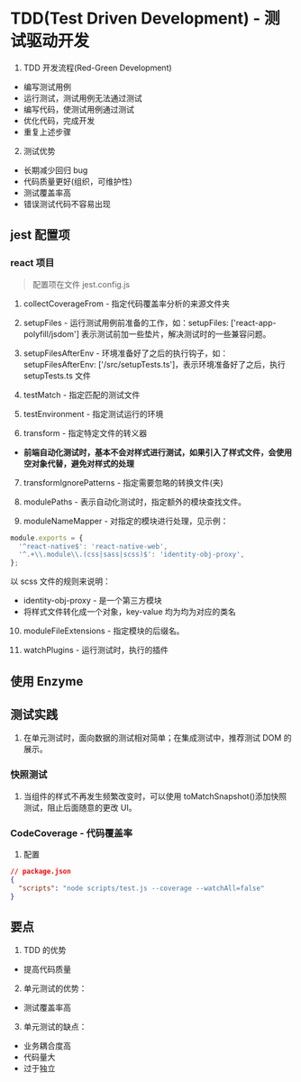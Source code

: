 # TDD(Test Driven Development) - 测试驱动开发

1. TDD 开发流程(Red-Green Development)

- 编写测试用例
- 运行测试，测试用例无法通过测试
- 编写代码，使测试用例通过测试
- 优化代码，完成开发
- 重复上述步骤

2. 测试优势

- 长期减少回归 bug
- 代码质量更好(组织，可维护性)
- 测试覆盖率高
- 错误测试代码不容易出现

## jest 配置项

### react 项目

> 配置项在文件 jest.config.js

1. collectCoverageFrom - 指定代码覆盖率分析的来源文件夹

2. setupFiles - 运行测试用例前准备的工作，如：setupFiles: ['react-app-polyfill/jsdom'] 表示测试前加一些垫片，解决测试时的一些兼容问题。

3. setupFilesAfterEnv - 环境准备好了之后的执行钩子，如：setupFilesAfterEnv: ['<rootDir>/src/setupTests.ts']，表示环境准备好了之后，执行 setupTests.ts 文件

4. testMatch - 指定匹配的测试文件

5. testEnvironment - 指定测试运行的环境

6. transform - 指定特定文件的转义器

- **前端自动化测试时，基本不会对样式进行测试，如果引入了样式文件，会使用空对象代替，避免对样式的处理**

7. transformIgnorePatterns - 指定需要忽略的转换文件(夹)

8. modulePaths - 表示自动化测试时，指定额外的模块查找文件。

9. moduleNameMapper - 对指定的模块进行处理，见示例：

```ts
module.exports = {
  '^react-native$': 'react-native-web',
  '^.+\\.module\\.(css|sass|scss)$': 'identity-obj-proxy',
};
```

以 scss 文件的规则来说明：

- identity-obj-proxy - 是一个第三方模块
- 将样式文件转化成一个对象，key-value 均为均为对应的类名

10. moduleFileExtensions - 指定模块的后缀名。

11. watchPlugins - 运行测试时，执行的插件

## 使用 Enzyme

## 测试实践

1. 在单元测试时，面向数据的测试相对简单；在集成测试中，推荐测试 DOM 的展示。

### 快照测试

1. 当组件的样式不再发生频繁改变时，可以使用 toMatchSnapshot()添加快照测试，阻止后面随意的更改 UI。

### CodeCoverage - 代码覆盖率

1. 配置

```json
// package.json
{
  "scripts": "node scripts/test.js --coverage --watchAll=false"
}
```

## 要点

1. TDD 的优势

- 提高代码质量

2. 单元测试的优势：

- 测试覆盖率高

3. 单元测试的缺点：

- 业务耦合度高
- 代码量大
- 过于独立
